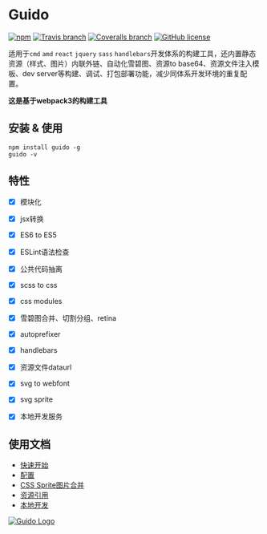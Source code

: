 # Guido

[![npm](https://img.shields.io/npm/v/guido.svg)](https://www.npmjs.com/package/guido)
[![Travis branch](https://img.shields.io/travis/zuzucheFE/guido/master.svg)](https://travis-ci.org/zuzucheFE/guido)
[![Coveralls branch](https://img.shields.io/coveralls/zuzucheFE/guido/master.svg)](https://coveralls.io/github/zuzucheFE/guido)
[![GitHub license](https://img.shields.io/badge/license-MIT-blue.svg)](https://raw.githubusercontent.com/kidney/guido/master/LICENSE)

适用于`cmd` `amd` `react` `jquery` `sass` `handlebars`开发体系的构建工具，还内置静态资源（样式、图片）内联外链、自动化雪碧图、资源to base64、资源文件注入模板、dev server等构建、调试、打包部署功能，减少同体系开发环境的重复配置。

**这是基于webpack3的构建工具**


## 安装 & 使用

```shell
npm install guido -g
guido -v
```



## 特性

- [x] 模块化
- [x] jsx转换
- [x] ES6 to ES5
- [x] ESLint语法检查
- [x] 公共代码抽离
- [x] scss to css
- [x] css modules
- [x] 雪碧图合并、切割分组、retina
- [x] autoprefixer
- [x] handlebars
- [x] 资源文件dataurl
- [x] svg to webfont
- [x] svg sprite
- [x] 本地开发服务




## 使用文档

- [快速开始](https://github.com/zuzucheFE/guido/blob/master/docs/get-started.md)
- [配置](https://github.com/zuzucheFE/guido/blob/master/docs/configuration.md)
- [CSS Sprite图片合并](https://github.com/zuzucheFE/guido/blob/master/docs/css-images-sprite.md)
- [资源引用](https://github.com/zuzucheFE/guido/blob/master/docs/resource-reference.md)
- [本地开发](https://github.com/zuzucheFE/guido/blob/master/docs/dev-server.md)


[![Guido Logo](https://cldup.com/VRIcicgf5s.jpg)](https://github.com/zuzucheFE/guido)
